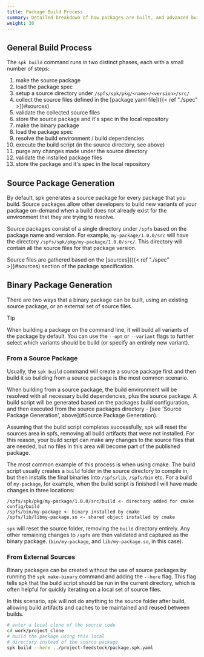 ```yaml
---
title: Package Build Process
summary: Detailed breakdown of how packages are built, and advanced build techniques
weight: 30
---
```


## General Build Process

The `spk build` command runs in two distinct phases, each with a small number of steps:

1. make the source package
1. load the package spec
1. setup a source directory under `/spfs/spk/pkg/<name>/<version>/src/`
1. collect the source files defined in the [package yaml file]({{< ref "./spec" >}}#sources)
1. validate the collected source files
1. store the source package and it's spec in the local repository
1. make the binary package
1. load the package spec
1. resolve the build environment / build dependencies
1. execute the build script (in the source directory, see above)
1. purge any changes made under the source directory
1. validate the installed package files
1. store the package and it's spec in the local repository

## Source Package Generation

By default, spk generates a source package for every package that you build. Source packages allow other developers to build new variants of your package on-demand when a build does not already exist for the environment that they are trying to resolve.

Source packages consist of a single directory under `/spfs` based on the package name and version. For example, `my-package/1.0.0/src` will have the directory `/spfs/spk/pkg/my-package/1.0.0/src/`. This directory will contain all the source files for that package version.

Source files are gathered based on the [sources]({{< ref "./spec" >}}#sources) section of the package specification.

## Binary Package Generation

There are two ways that a binary package can be built, using an existing source package, or an external set of source files.

> [!TIP]
> When building a package on the command line, it will build all variants of the package by default. You can use the `--opt` or `--variant` flags to further select which variants should be build (or specify an entirely new variant).

### From a Source Package

Usually, the `spk build` command will create a source package first and then build it so building from a source package is the most common scenario.

When building from a source package, the build environment will be resolved with all necessary build dependencies, plus the source package. A build script will be generated based on the packages build configuration, and then executed from the source packages directory - [see 'Source Package Generation', above](#Source Package Generation).

Assuming that the build script completes successfully, spk will reset the sources area in spfs, removing all build artifacts that were not installed. For this reason, your build script can make any changes to the source files that are needed, but no files in this area will become part of the published package.

The most common example of this process is when using cmake. The build script usually creates a `build` folder in the source directory to compile in, but then installs the final binaries into `/spfs/lib`, `/spfs/bin` etc. For a build of `my-package`, for example, when the build script is finished I will have made changes in three locations:

```
/spfs/spk/pkg/my-package/1.0.0/src/build <- directory added for cmake config/build
/spfs/bin/my-package <- binary installed by cmake
/spfs/lib/libmy-package.so <- shared object installed by cmake
```

`spk` will reset the source folder, removing the `build` directory entirely. Any other remaining changes to `/spfs` are then validated and captured as the binary package. (`bin/my-package`, and `lib/my-package.so`, in this case).

### From External Sources

Binary packages can be created without the use of source packages by running the `spk make-binary` command and adding the `--here` flag. This flag tells spk that the build script should be run in the current directory, which is often helpful for quickly iterating on a local set of source files.

In this scenario, spk will not do anything to the source folder after build, allowing build artifacts and caches to be maintained and reused between builds.

```sh
# enter a local clone of the source code
cd work/project_clone
# build the package using this local
# directory instead of the source package
spk build --here ../project-feedstock/package.spk.yaml
```
